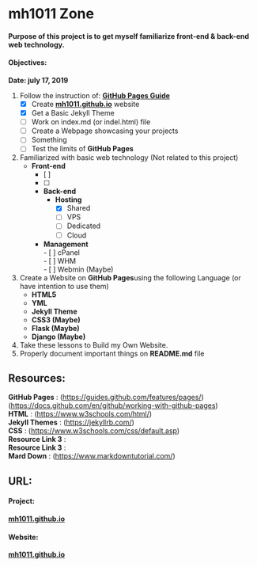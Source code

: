 # mh1011 Zone

#### Purpose of this project is to get myself familiarize front-end & back-end web technology.  

#### Objectives:  
**Date: july 17, 2019**  
01. Follow the instruction of: [**GitHub Pages Guide**](https://guides.github.com/features/pages/)    
    - [x] Create [**mh1011.github.io**](https://mh1011.github.io/) website  
    - [x] Get a Basic Jekyll Theme  
    - [ ] Work on index.md (or indel.html) file  
    - [ ] Create a Webpage showcasing your projects  
    - [ ] Something 
    - [ ] Test the limits of **GitHub Pages**
02. Familiarized with basic web technology (Not related to this project)    
    - **Front-end**  
        - [ ]  
        - [ ]  
        - **Back-end**  
            - **Hosting**   
               - [x] Shared     
               - [ ] VPS  
               - [ ] Dedicated  
               - [ ] Cloud  
        - **Management**  
               - [ ] cPanel  
               - [ ] WHM  
               - [ ] Webmin (Maybe)  
03. Create a Website on **GitHub Pages**using the following Language (or have intention to use them)        
    - **HTML5**  
    - **YML**  
    - **Jekyll Theme**  
    - **CSS3 (Maybe)**  
    - **Flask (Maybe)**  
    - **Django (Maybe)**  
04. Take these lessons to Build my Own Website.    
05. Properly document important things on **README.md** file    


## Resources:  
**GitHub Pages**    : (https://guides.github.com/features/pages/)  
                      (https://docs.github.com/en/github/working-with-github-pages)  
**HTML**            : (https://www.w3schools.com/html/)  
**Jekyll Themes**   : (https://jekyllrb.com/)  
**CSS**             : (https://www.w3schools.com/css/default.asp)  
**Resource Link 3** :  
**Resource Link 3** :  
**Mard Down**       : (https://www.markdowntutorial.com/)    

## URL:  
#### Project:    
[**mh1011.github.io**](https://github.com/mh1011/mh1011.github.io)  
#### Website:  
[**mh1011.github.io**](https://mh1011.github.io/)  